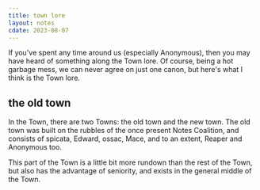 ```yaml
---
title: town lore
layout: notes
cdate: 2023-08-07
---
```


If you've spent any time around us (especially Anonymous), then you may have heard of something along the Town lore. Of course, being a hot garbage mess, we can never agree on just one canon, but here's what I think is the Town lore.

## the old town

In the Town, there are two Towns: the old town and the new town. The old town was built on the rubbles of the once present Notes Coalition, and consists of spicata, Edward, ossac, Mace, and to an extent, Reaper and Anonymous too.

This part of the Town is a little bit more rundown than the rest of the Town, but also has the advantage of seniority, and exists in the general middle of the Town.
